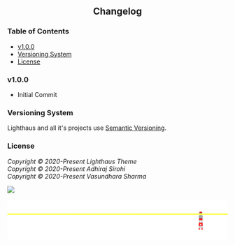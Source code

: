 <h2 align="center">Changelog</h2>

### Table of Contents

- [v1.0.0](#v1.0.0)
- [Versioning System](#versioning-system)
- [License](#license)

### v1.0.0 

- Initial Commit 

### Versioning System

Lighthaus and all it's projects use [Semantic Versioning](https://semver.org/).

### License

_Copyright © 2020-Present Lighthaus Theme_<br>
_Copyright © 2020-Present Adhiraj Sirohi_<br>
_Copyright © 2020-Present Vasundhara Sharma_

<p align="left"><a href="https://github.com/lighthaus-theme/fish/blob/main/LICENSE"><img src="https://img.shields.io/static/v1.svg??style=flat&logo=appveyore&label=License&message=MIT&colorA=1C918A&colorB=50C16E"/></a></p>

<p align="center"><img src="https://raw.githubusercontent.com/lighthaus-theme/lighthaus/9e5cf66db03fc3e183e6cfbf7c4c04263a4f23df/ImageResources/lighthaus-border.svg"><p>
